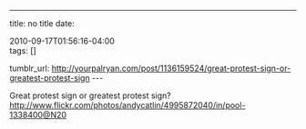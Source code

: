 ---
title: no title
date:

 2010-09-17T01:56:16-04:00  
tags:  []

tumblr_url:
http://yourpalryan.com/post/1136159524/great-protest-sign-or-greatest-protest-sign
\-\--

Great protest sign or greatest protest sign?
<http://www.flickr.com/photos/andycatlin/4995872040/in/pool-1338400@N20>
